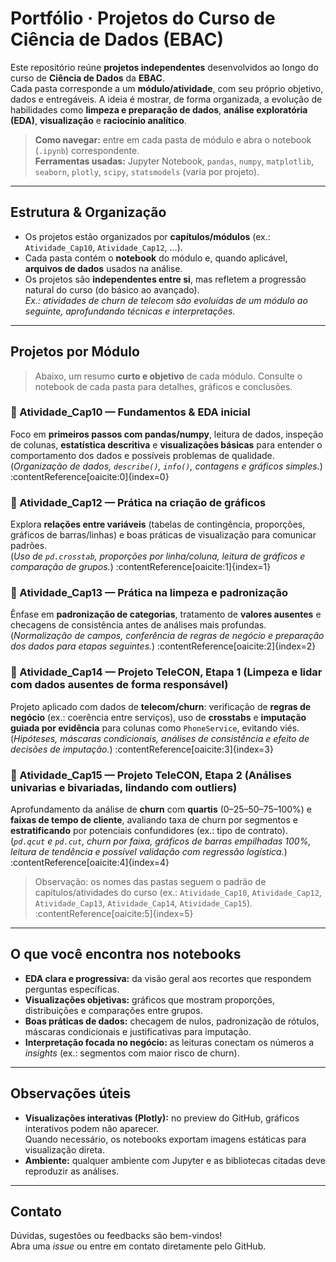 # Portfólio · Projetos do Curso de Ciência de Dados (EBAC)

Este repositório reúne **projetos independentes** desenvolvidos ao longo do curso de **Ciência de Dados** da **EBAC**.  
Cada pasta corresponde a um **módulo/atividade**, com seu próprio objetivo, dados e entregáveis. A ideia é mostrar, de forma organizada, a evolução de habilidades como **limpeza e preparação de dados**, **análise exploratória (EDA)**, **visualização** e **raciocínio analítico**.

> **Como navegar:** entre em cada pasta de módulo e abra o notebook (`.ipynb`) correspondente.  
> **Ferramentas usadas:** Jupyter Notebook, `pandas`, `numpy`, `matplotlib`, `seaborn`, `plotly`, `scipy`, `statsmodels` (varia por projeto).

---

## Estrutura & Organização

- Os projetos estão organizados por **capítulos/módulos** (ex.: `Atividade_Cap10`, `Atividade_Cap12`, …).  
- Cada pasta contém o **notebook** do módulo e, quando aplicável, **arquivos de dados** usados na análise.  
- Os projetos são **independentes entre si**, mas refletem a progressão natural do curso (do básico ao avançado).  
  *Ex.: atividades de churn de telecom são evoluídas de um módulo ao seguinte, aprofundando técnicas e interpretações.*

---

## Projetos por Módulo

> Abaixo, um resumo **curto e objetivo** de cada módulo. Consulte o notebook de cada pasta para detalhes, gráficos e conclusões.

### 🔹 Atividade_Cap10 — Fundamentos & EDA inicial
Foco em **primeiros passos com pandas/numpy**, leitura de dados, inspeção de colunas, **estatística descritiva** e **visualizações básicas** para entender o comportamento dos dados e possíveis problemas de qualidade.  
(*Organização de dados, `describe()`, `info()`, contagens e gráficos simples.*) :contentReference[oaicite:0]{index=0}

### 🔹 Atividade_Cap12 — Prática na criação de gráficos
Explora **relações entre variáveis** (tabelas de contingência, proporções, gráficos de barras/linhas) e boas práticas de visualização para comunicar padrões.  
(*Uso de `pd.crosstab`, proporções por linha/coluna, leitura de gráficos e comparação de grupos.*) :contentReference[oaicite:1]{index=1}

### 🔹 Atividade_Cap13 — Prática na limpeza e padronização
Ênfase em **padronização de categorias**, tratamento de **valores ausentes** e checagens de consistência antes de análises mais profundas.  
(*Normalização de campos, conferência de regras de negócio e preparação dos dados para etapas seguintes.*) :contentReference[oaicite:2]{index=2}

### 🔹 Atividade_Cap14 — Projeto TeleCON, Etapa 1 (Limpeza e lidar com dados ausentes de forma responsável)
Projeto aplicado com dados de **telecom/churn**: verificação de **regras de negócio** (ex.: coerência entre serviços), uso de **crosstabs** e **imputação guiada por evidência** para colunas como `PhoneService`, evitando viés.  
(*Hipóteses, máscaras condicionais, análises de consistência e efeito de decisões de imputação.*) :contentReference[oaicite:3]{index=3}

### 🔹 Atividade_Cap15 — Projeto TeleCON, Etapa 2 (Análises univarias e bivariadas, lindando com outliers)
Aprofundamento da análise de **churn** com **quartis** (0–25–50–75–100%) e **faixas de tempo de cliente**, avaliando taxa de churn por segmentos e **estratificando** por potenciais confundidores (ex.: tipo de contrato).  
(*`pd.qcut` e `pd.cut`, churn por faixa, gráficos de barras empilhadas 100%, leitura de tendência e possível validação com regressão logística.*) :contentReference[oaicite:4]{index=4}

> Observação: os nomes das pastas seguem o padrão de capítulos/atividades do curso (ex.: `Atividade_Cap10`, `Atividade_Cap12`, `Atividade_Cap13`, `Atividade_Cap14`, `Atividade_Cap15`). :contentReference[oaicite:5]{index=5}

---

## O que você encontra nos notebooks

- **EDA clara e progressiva:** da visão geral aos recortes que respondem perguntas específicas.  
- **Visualizações objetivas:** gráficos que mostram proporções, distribuições e comparações entre grupos.  
- **Boas práticas de dados:** checagem de nulos, padronização de rótulos, máscaras condicionais e justificativas para imputação.  
- **Interpretação focada no negócio:** as leituras conectam os números a *insights* (ex.: segmentos com maior risco de churn).

---

## Observações úteis

- **Visualizações interativas (Plotly):** no preview do GitHub, gráficos interativos podem não aparecer.  
  Quando necessário, os notebooks exportam imagens estáticas para visualização direta.  
- **Ambiente:** qualquer ambiente com Jupyter e as bibliotecas citadas deve reproduzir as análises.

---

## Contato

Dúvidas, sugestões ou feedbacks são bem-vindos!  
Abra uma *issue* ou entre em contato diretamente pelo GitHub.

